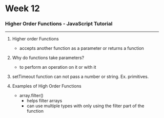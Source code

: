 # Week 12 

### Higher Order Functions - JavaScript Tutorial

---

1. Higher order Functions
    - accepts another function as a parameter or returns a function

2. Why do functions take parameters?
    - to perform an operation on it or with it

3. setTimeout function can not pass a number or string. Ex. primitives.

4. Examples of High Order Functions
    - array.filter()
        - helps filter arrays
        - can use multiple types with only using the filter part of the function


